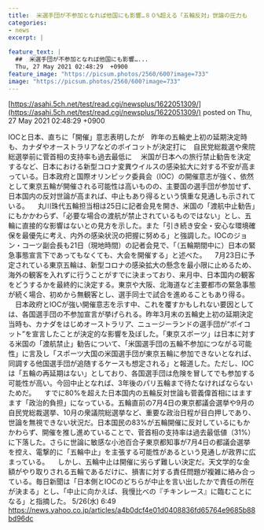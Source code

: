 ```yaml
---
title:  米選手団が不参加となれば他国にも影響…８０%超える「五輪反対」世論の圧力も  
categories:
- news
excerpt: |
  
feature_text: |
  ##  米選手団が不参加となれば他国にも影響…...
  Thu, 27 May 2021 02:48:29  +0900
feature_image: "https://picsum.photos/2560/600?image=733"
image: "https://picsum.photos/2560/600?image=733"
---
```


[https://asahi.5ch.net/test/read.cgi/newsplus/1622051309/](https://asahi.5ch.net/test/read.cgi/newsplus/1622051309/)
posted on Thu, 27 May 2021 02:48:29  +0900

<!--more-->

IOCと日本、直ちに「開催」意志表明したが　昨年の五輪史上初の延期決定時も、カナダやオーストラリアなどのボイコットが決定打に　自民党総裁選や衆院総選挙前に菅首相の支持率も過去最低に 　米国が日本への旅行禁止勧告を決定するなど、日本における新型コロナ変異ウイルスの感染拡大に対する不安が高まっている。日本政府と国際オリンピック委員会（IOC）の開催意志が強く、依然として東京五輪が開催される可能性は高いものの、主要国の選手団が参加せず、日本国内の反対世論が高まれば、中止もあり得るという慎重な見通しも示されている。 　丸川珠代五輪担当相は25日に記者会見を開き、米国の「渡航中止勧告」にもかかわらず、「必要な場合の渡航が禁止されているものではない」とし、五輪に直接的な影響はないとの見方を示した。また「引き続き安全・安心な環境確保を最優先に考え、内外の感染状況の把握に努める」と強調した。IOCのジョン・コーツ副会長も21日（現地時間）の記者会見で、「（五輪期間中に）日本の緊急事態宣言下であってもなくても、大会を開催する」と述べた。 　7月23日に予定されている東京五輪は、新型コロナの感染拡大の懸念を最小限に止めるため、海外の観客を入れずに行うことがすでに決まっており、来月中、日本国内の観客をどうするかを最終的に決定する。東京や大阪、北海道など主要都市の緊急事態が続く場合、初めから無観客とし、選手同士で試合を進めることもあり得る。 　日本政府とIOCが強い開催意志を示す中、これを覆すかもしれない要因としては、各国選手団の不参加宣言が挙げられる。昨年3月末の五輪史上初の延期決定当時も、カナダをはじめオーストラリア、ニュージーランドの選手団が“ボイコット”を宣言したことが決定的な影響を及ぼした。「東京スポーツ」は日本に対する米国の「渡航禁止」勧告について、「米国選手団の五輪不参加につながる可能性」に言及し「スポーツ大国の米国選手団が東京五輪に参加できないとなれば、同調する他国選手団が追随するケースも想定される」と報道した。ただし、IOCは「五輪の再延期はない」としており、各国選手団は危険を冒してでも参加する可能性が高い。今回中止となれば、3年後のパリ五輪まで待たなければならないためだ。 　すでに80%を超えた日本国内の五輪反対世論も菅義偉首相にはますます「政治的負担」になっている。五輪直前の7月4日の東京都議会選挙や9月の自民党総裁選挙、10月の衆議院総選挙など、重要な政治日程が目白押しであり、世論を無視できない状況だ。日本国民の83%が五輪開催に反対しているにもかかわらず、開催を推し進めていることで、菅首相の支持率は過去最低値（31%）に下落した。さらに世論に敏感な小池百合子東京都知事が7月4日の都議会選挙を控え、電撃的に「五輪中止」を主張する可能性があるという見通しが政界に広まっている。 　しかし、五輪中止は開催に劣らず難しい決定だ。天文学的な金額がやり取りされる五輪であるだけに、損害に対する責任問題が複雑に絡み合っている。毎日新聞は「日本側とIOCのどちらが中止を言い出したかで責任の所在が決まる」とし、「中止に向かえば、我慢比べの『チキンレース』に臨むことになる」と指摘した。 5/26(水) 6:49 https://news.yahoo.co.jp/articles/a4b0dcf4e01d0408836fd65764e9685b88bd96dc
